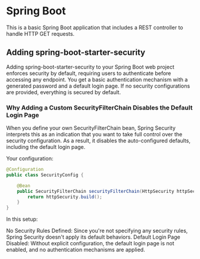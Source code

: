# Spring Boot
This is a basic Spring Boot application that includes a REST controller to handle HTTP GET requests.

## Adding spring-boot-starter-security

Adding spring-boot-starter-security to your Spring Boot web project enforces security by default, requiring users to authenticate before accessing any endpoint. You get a basic authentication mechanism with a generated password and a default login page. If no security configurations are provided, everything is secured by default.

### Why Adding a Custom SecurityFilterChain Disables the Default Login Page
When you define your own SecurityFilterChain bean, Spring Security interprets this as an indication that you want to take full control over the security configuration. As a result, it disables the auto-configured defaults, including the default login page.

Your configuration:

```java
@Configuration
public class SecurityConfig {

    @Bean
    public SecurityFilterChain securityFilterChain(HttpSecurity httpSecurity) throws Exception {
        return httpSecurity.build();
    }
}
```

In this setup:

No Security Rules Defined: Since you're not specifying any security rules, Spring Security doesn't apply its default behaviors.
Default Login Page Disabled: Without explicit configuration, the default login page is not enabled, and no authentication mechanisms are applied.